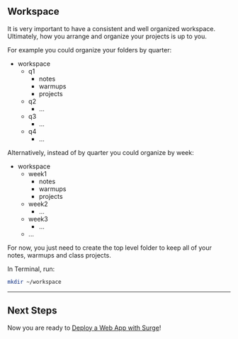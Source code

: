 ## Workspace

It is very important to have a consistent and well organized workspace. Ultimately, how you arrange and organize your projects is up to you.  

For example you could organize your folders by quarter:

- workspace
  - q1
    - notes
    - warmups
    - projects
  - q2
    - ...
  - q3
    - ...
  - q4
    - ...

Alternatively, instead of by quarter you could organize by week:

- workspace
  - week1
    - notes
    - warmups
    - projects
  - week2
    - ...
  - week3
    - ...
  - ...

For now, you just need to create the top level folder to keep all of your notes, warmups and class projects.

In Terminal, run:

```bash
mkdir ~/workspace
```

---

## Next Steps

Now you are ready to [Deploy a Web App with Surge](Surge.md)!
